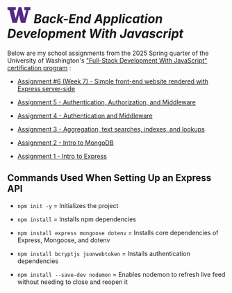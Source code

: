 # ![UW logo](UW.png) _Back-End Application Development With Javascript_

Below are my school assignments from the 2025 Spring quarter of the University of Washington's ["Full-Stack Development With JavaScript" certification program](https://www.pce.uw.edu/certificates/full-stack-development-with-javascript) :

* [Assignment #6 (Week 7) - Simple front-end website rendered with Express server-side](./Class7/README.md)

* [Assignment 5 - Authentication, Authorization, and Middleware](./Class5/README.md)

* [Assignment 4 - Authentication and Middleware](./Class4/README.md)

* [Assignment 3 - Aggregation, text searches, indexes, and lookups](./Class3/README.md)

* [Assignment 2 - Intro to MongoDB](./Class2/README.md)

* [Assignment 1 - Intro to Express](./Class1/README.md)

## Commands Used When Setting Up an Express API

* `npm init -y` = Initializes the project

* `npm install` = Installs npm dependencies

* `npm install express mongoose dotenv` = Installs core dependencies of Express, Mongoose, and dotenv

* `npm install bcryptjs jsonwebtoken` = Installs authentication dependencies

* `npm install --save-dev nodemon` = Enables nodemon to refresh live feed without needing to close and reopen it
